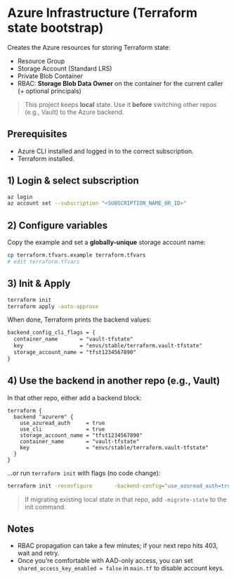 # Azure Infrastructure (Terraform state bootstrap)

Creates the Azure resources for storing Terraform state:
- Resource Group
- Storage Account (Standard LRS)
- Private Blob Container
- RBAC: **Storage Blob Data Owner** on the container for the current caller (+ optional principals)

> This project keeps **local** state. Use it **before** switching other repos (e.g., Vault) to the Azure backend.

## Prerequisites
- Azure CLI installed and logged in to the correct subscription.
- Terraform installed.

## 1) Login & select subscription
```bash
az login
az account set --subscription "<SUBSCRIPTION_NAME_OR_ID>"
```

## 2) Configure variables
Copy the example and set a **globally-unique** storage account name:
```bash
cp terraform.tfvars.example terraform.tfvars
# edit terraform.tfvars
```

## 3) Init & Apply
```bash
terraform init
terraform apply -auto-approve
```

When done, Terraform prints the backend values:
```txt
backend_config_cli_flags = {
  container_name       = "vault-tfstate"
  key                  = "envs/stable/terraform.vault-tfstate"
  storage_account_name = "tfst1234567890"
}
```

## 4) Use the backend in another repo (e.g., Vault)
In that other repo, either add a backend block:

```hcl
terraform {
  backend "azurerm" {
    use_azuread_auth     = true
    use_cli              = true
    storage_account_name = "tfst1234567890"
    container_name       = "vault-tfstate"
    key                  = "envs/stable/terraform.vault-tfstate"
  }
}
```

…or run `terraform init` with flags (no code change):

```bash
terraform init -reconfigure       -backend-config="use_azuread_auth=true"       -backend-config="use_cli=true"       -backend-config="storage_account_name=tfst1234567890"       -backend-config="container_name=vault-tfstate"       -backend-config="key=envs/stable/terraform.vault-tfstate"
```

> If migrating existing local state in that repo, add `-migrate-state` to the init command.

## Notes
- RBAC propagation can take a few minutes; if your next repo hits 403, wait and retry.
- Once you’re comfortable with AAD-only access, you can set `shared_access_key_enabled = false` in `main.tf` to disable account keys.
